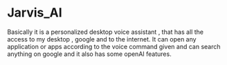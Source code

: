 # Jarvis_AI
Basically it is a personalized desktop voice assistant , that has all the access to my desktop , google and to the internet.
It can open any application or apps according to the voice command given and can search anything on google and it also has some openAI features.
